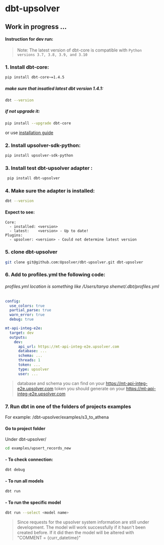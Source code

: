 # dbt-upsolver

## Work in progress ...

#### Instruction for dev run:

> Note: The latest version of dbt-core is compatible with `Python versions 3.7, 3.8, 3.9, and 3.10`

### 1. Install dbt-core:
```sh
pip install dbt-core~=1.4.5
```
##### make sure that insatled latest dbt version  1.4.1:
```sh
dbt --version
```
##### if not upgrade it:
```sh
pip install --upgrade dbt-core
```
or use [installation guide](https://docs.getdbt.com/docs/get-started/installation)

### 2. Install upsolver-sdk-python:
```sh
pip install upsolver-sdk-python
```
### 3. Install test dbt-upsolver adapter :

```sh
 pip install dbt-upsolver
```
### 4. Make sure the adapter is installed:
```sh
dbt --version
```
#### Expect to see:
```
Core:
  - installed: <version>
  - latest:    <version> - Up to date!
Plugins:
  - upsolver: <version> - Could not determine latest version
```

### 5. clone dbt-upsolver
```sh
git clone git@github.com:Upsolver/dbt-upsolver.git dbt-upsolver
```

###  6.  Add to profiles.yml the following code:
###### profiles.yml location is something like /Users/tanya shemet/.dbt/profiles.yml
```yml
config:
  use_colors: true
  partial_parse: true
  warn_error: true
  debug: true

mt-api-integ-e2e:
  target: dev
  outputs:
    dev:
      api_url: https://mt-api-integ-e2e.upsolver.com
      database: ...
      schema: ...
      threads: 1
      token: ...
      type: upsolver
      user: ...
```
> database and schema  you can find on your https://mt-api-integ-e2e.upsolver.com
> token you should  generate on your https://mt-api-integ-e2e.upsolver.com

###  7. Run dbt in one of the folders of projects examples
For example: /dbt-upsolver/examples/s3_to_athena
#### Go to project folder
Under dbt-upsolver/
```sh
cd examples/upsert_records_new
```
#### - To check connection:
```sh
dbt debug
```
#### - To run all models
```sh
dbt run
```
#### - To run the specific model
```sh
dbt run --select <model name>
```

> Since requests for the upsolver system information are still under development.
The model will work successfully if it hasn't been created before. If it did then the model will be altered with "COMMENT = {curr_datetime}"
